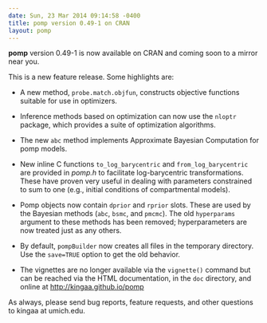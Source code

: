 ```yaml
---
date: Sun, 23 Mar 2014 09:14:58 -0400
title: pomp version 0.49-1 on CRAN
layout: pomp
---
```


**pomp** version 0.49-1 is now available on CRAN and coming soon to a mirror near you.

This is a new feature release.  Some highlights are:

<!--more-->

- A new method, `probe.match.objfun`, constructs objective functions suitable for use in optimizers.
    
- Inference methods based on optimization can now use the `nloptr` package, which provides a suite of optimization algorithms.

- The new `abc` method implements Approximate Bayesian Computation for pomp models.

- New inline C functions `to_log_barycentric` and `from_log_barycentric` are provided in *pomp.h* to facilitate log-barycentric transformations. 
  These have proven very useful in dealing with parameters constrained to sum to one (e.g., initial conditions of compartmental models).

- Pomp objects now contain `dprior` and `rprior` slots. 
  These are used by the Bayesian methods (`abc`, `bsmc`, and `pmcmc`).
  The old `hyperparams` argument to these methods has been removed; 
  hyperparameters are now treated just as any others.

- By default, `pompBuilder` now creates all files in the temporary directory.
  Use the `save=TRUE` option to get the old behavior.

- The vignettes are no longer available via the `vignette()` command but can be reached via the HTML documentation, in the `doc` directory, and online at http://kingaa.github.io/pomp

As always, please send bug reports, feature requests, and other questions to kingaa at umich.edu.

